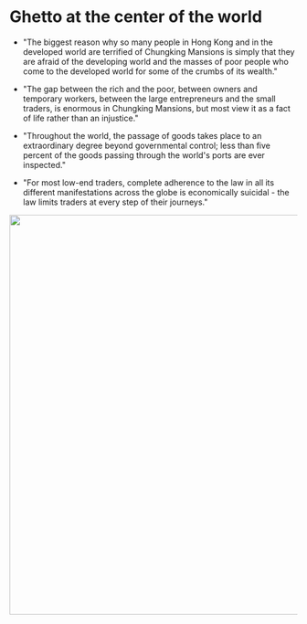 # Ghetto at the center of the world

* "The biggest reason why so many people in Hong Kong and in the developed world are terrified of Chungking Mansions is simply that they are afraid of the developing world and the masses of poor people who come to the developed world for some of the crumbs of its wealth."

* "The gap between the rich and the poor, between owners and temporary workers, between the large entrepreneurs and the small traders, is enormous in Chungking Mansions, but most view it as a fact of life rather than an injustice."

* "Throughout the world, the passage of goods takes place to an extraordinary degree beyond governmental control; less than five percent of the goods passing through the world's ports are ever inspected."

* "For most low-end traders, complete adherence to the law in all its different manifestations across the globe is economically suicidal - the law limits traders at every step of their journeys."

<p float="left">
	<img src="./pix/chungking-mansion.png" width="700" />
</p>
